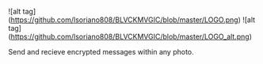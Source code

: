 ![alt tag] (https://github.com/lsoriano808/BLVCKMVGIC/blob/master/LOGO.png)
![alt tag] (https://github.com/lsoriano808/BLVCKMVGIC/blob/master/LOGO_alt.png)

Send and recieve encrypted messages within any photo. 